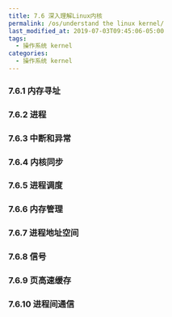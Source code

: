 ```yaml
---
title: 7.6 深入理解Linux内核
permalink: /os/understand the linux kernel/
last_modified_at: 2019-07-03T09:45:06-05:00
tags:
  - 操作系统 kernel
categories:
  - 操作系统 kernel
---
```


### 7.6.1 内存寻址

### 7.6.2 进程

### 7.6.3 中断和异常

### 7.6.4 内核同步

### 7.6.5 进程调度

### 7.6.6 内存管理

### 7.6.7 进程地址空间

### 7.6.8 信号

### 7.6.9 页高速缓存

### 7.6.10 进程间通信
